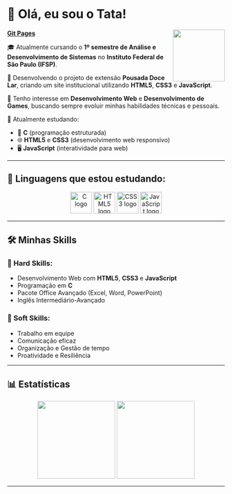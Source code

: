 # 👋 Olá, eu sou o Tata!

<img align="right" height="120" src="https://media1.tenor.com/m/02rokw177e4AAAAd/abitoads-abi-toads.gif"> <a href="https://otatanoob.github.io/">**Git Pages**</a>

🎓 Atualmente cursando o **1º semestre de Análise e Desenvolvimento de Sistemas** no **Instituto Federal de São Paulo (IFSP)**.

🏨 Desenvolvendo o projeto de extensão **Pousada Doce Lar**, criando um site institucional utilizando **HTML5**, **CSS3** e **JavaScript**.

🎯 Tenho interesse em **Desenvolvimento Web** e **Desenvolvimento de Games**, buscando sempre evoluir minhas habilidades técnicas e pessoais.

🚀 Atualmente estudando:
- 📗 **C** (programação estruturada)
- 🌐 **HTML5** e **CSS3** (desenvolvimento web responsivo)
- 🖥️ **JavaScript** (interatividade para web)

---

## 🚀 Linguagens que estou estudando:

<div align="center">
  <img src="https://cdn.jsdelivr.net/gh/devicons/devicon/icons/c/c-original.svg" width="50" height="50" alt="C logo" />
  <img src="https://cdn.jsdelivr.net/gh/devicons/devicon/icons/html5/html5-original.svg" width="50" height="50" alt="HTML5 logo" />
  <img src="https://cdn.jsdelivr.net/gh/devicons/devicon/icons/css3/css3-original.svg" width="50" height="50" alt="CSS3 logo" />
  <img src="https://cdn.jsdelivr.net/gh/devicons/devicon/icons/javascript/javascript-original.svg" width="50" height="50" alt="JavaScript logo" />
</div>

---

## 🛠️ Minhas Skills

### 🧠 Hard Skills:
- Desenvolvimento Web com **HTML5**, **CSS3** e **JavaScript**
- Programação em **C**
- Pacote Office Avançado (Excel, Word, PowerPoint)
- Inglês Intermediário-Avançado

### 💬 Soft Skills:
- Trabalho em equipe
- Comunicação eficaz
- Organização e Gestão de tempo
- Proatividade e Resiliência

---

## 📊 Estatísticas

<div align="center">
  <img height="180em" src="https://github-readme-stats.vercel.app/api?username=oTataNoob&show_icons=true&theme=tokyonight&include_all_commits=true&locale=EN" />
  <img height="180em" src="https://github-readme-stats.vercel.app/api/top-langs/?username=oTataNoob&layout=compact&theme=tokyonight&locale=EN" />
</div>

---

